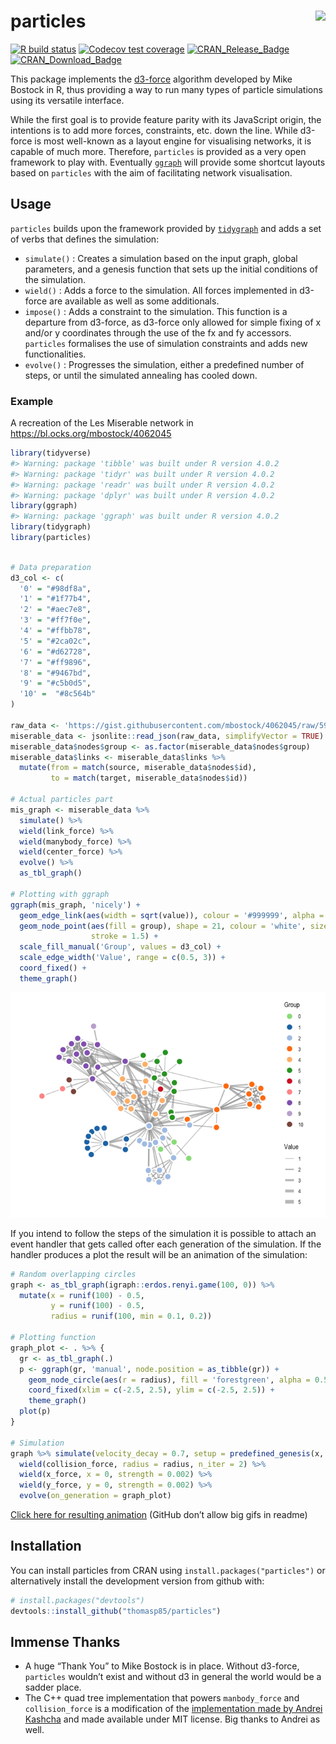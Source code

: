 
<!-- README.md is generated from README.Rmd. Please edit that file -->

# particles <img src="man/figures/logo.png" align="right" />

<!-- badges: start -->

[![R build
status](https://github.com/thomasp85/particles/workflows/R-CMD-check/badge.svg)](https://github.com/thomasp85/particles/actions)
[![Codecov test
coverage](https://codecov.io/gh/thomasp85/particles/branch/master/graph/badge.svg)](https://codecov.io/gh/thomasp85/particles?branch=master)
[![CRAN\_Release\_Badge](http://www.r-pkg.org/badges/version-ago/particles)](https://CRAN.R-project.org/package=particles)
[![CRAN\_Download\_Badge](http://cranlogs.r-pkg.org/badges/particles)](https://CRAN.R-project.org/package=particles)
<!-- badges: end -->

This package implements the [d3-force](https://github.com/d3/d3-force)
algorithm developed by Mike Bostock in R, thus providing a way to run
many types of particle simulations using its versatile interface.

While the first goal is to provide feature parity with its JavaScript
origin, the intentions is to add more forces, constraints, etc. down the
line. While d3-force is most well-known as a layout engine for
visualising networks, it is capable of much more. Therefore, `particles`
is provided as a very open framework to play with. Eventually
[`ggraph`](https://github.com/thomasp85/ggraph) will provide some
shortcut layouts based on `particles` with the aim of facilitating
network visualisation.

## Usage

`particles` builds upon the framework provided by
[`tidygraph`](https://github.com/thomasp85/tidygraph) and adds a set of
verbs that defines the simulation:

  - `simulate()` : Creates a simulation based on the input graph, global
    parameters, and a genesis function that sets up the initial
    conditions of the simulation.
  - `wield()` : Adds a force to the simulation. All forces implemented
    in d3-force are available as well as some additionals.
  - `impose()` : Adds a constraint to the simulation. This function is a
    departure from d3-force, as d3-force only allowed for simple fixing
    of x and/or y coordinates through the use of the fx and fy
    accessors. `particles` formalises the use of simulation constraints
    and adds new functionalities.
  - `evolve()` : Progresses the simulation, either a predefined number
    of steps, or until the simulated annealing has cooled down.

### Example

A recreation of the Les Miserable network in
<https://bl.ocks.org/mbostock/4062045>

``` r
library(tidyverse)
#> Warning: package 'tibble' was built under R version 4.0.2
#> Warning: package 'tidyr' was built under R version 4.0.2
#> Warning: package 'readr' was built under R version 4.0.2
#> Warning: package 'dplyr' was built under R version 4.0.2
library(ggraph)
#> Warning: package 'ggraph' was built under R version 4.0.2
library(tidygraph)
library(particles)
```

``` r

# Data preparation
d3_col <- c(
  '0' = "#98df8a",
  '1' = "#1f77b4",
  '2' = "#aec7e8",
  '3' = "#ff7f0e",
  '4' = "#ffbb78",
  '5' = "#2ca02c",
  '6' = "#d62728",
  '7' = "#ff9896",
  '8' = "#9467bd",
  '9' = "#c5b0d5",
  '10' =  "#8c564b"
)

raw_data <- 'https://gist.githubusercontent.com/mbostock/4062045/raw/5916d145c8c048a6e3086915a6be464467391c62/miserables.json'
miserable_data <- jsonlite::read_json(raw_data, simplifyVector = TRUE)
miserable_data$nodes$group <- as.factor(miserable_data$nodes$group)
miserable_data$links <- miserable_data$links %>% 
  mutate(from = match(source, miserable_data$nodes$id),
         to = match(target, miserable_data$nodes$id))

# Actual particles part
mis_graph <- miserable_data %>% 
  simulate() %>% 
  wield(link_force) %>% 
  wield(manybody_force) %>% 
  wield(center_force) %>% 
  evolve() %>% 
  as_tbl_graph()

# Plotting with ggraph
ggraph(mis_graph, 'nicely') + 
  geom_edge_link(aes(width = sqrt(value)), colour = '#999999', alpha = 0.6) + 
  geom_node_point(aes(fill = group), shape = 21, colour = 'white', size = 4, 
                  stroke = 1.5) + 
  scale_fill_manual('Group', values = d3_col) + 
  scale_edge_width('Value', range = c(0.5, 3)) + 
  coord_fixed() +
  theme_graph()
```

![](man/figures/README-unnamed-chunk-3-1.png)<!-- -->

If you intend to follow the steps of the simulation it is possible to
attach an event handler that gets called ofter each generation of the
simulation. If the handler produces a plot the result will be an
animation of the simulation:

``` r
# Random overlapping circles
graph <- as_tbl_graph(igraph::erdos.renyi.game(100, 0)) %>% 
  mutate(x = runif(100) - 0.5, 
         y = runif(100) - 0.5, 
         radius = runif(100, min = 0.1, 0.2))

# Plotting function
graph_plot <- . %>% {
  gr <- as_tbl_graph(.)
  p <- ggraph(gr, 'manual', node.position = as_tibble(gr)) +
    geom_node_circle(aes(r = radius), fill = 'forestgreen', alpha = 0.5) + 
    coord_fixed(xlim = c(-2.5, 2.5), ylim = c(-2.5, 2.5)) + 
    theme_graph()
  plot(p)
}

# Simulation
graph %>% simulate(velocity_decay = 0.7, setup = predefined_genesis(x, y)) %>% 
  wield(collision_force, radius = radius, n_iter = 2) %>% 
  wield(x_force, x = 0, strength = 0.002) %>% 
  wield(y_force, y = 0, strength = 0.002) %>% 
  evolve(on_generation = graph_plot)
```

[Click here for resulting
animation](https://www.dropbox.com/s/c5fta49hk53ku0g/bubbles.gif?raw=1)
(GitHub don’t allow big gifs in readme)

## Installation

You can install particles from CRAN using
`install.packages("particles")` or alternatively install the development
version from github with:

``` r
# install.packages("devtools")
devtools::install_github("thomasp85/particles")
```

## Immense Thanks

  - A huge “Thank You” to Mike Bostock is in place. Without d3-force,
    `particles` wouldn’t exist and without d3 in general the world would
    be a sadder place.
  - The C++ quad tree implementation that powers `manbody_force` and
    `collision_force` is a modification of the [implementation made by
    Andrei Kashcha](https://github.com/anvaka/quadtree.cc) and made
    available under MIT license. Big thanks to Andrei as well.
